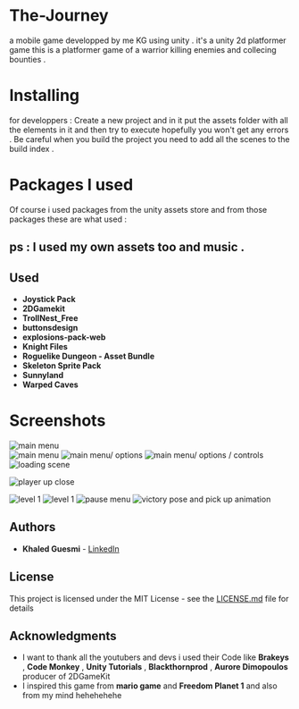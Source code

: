 # The-Journey
a mobile game developped by me KG using unity . it's a unity 2d platformer game 
this is a platformer game of a warrior killing enemies and collecing bounties .


# Installing

  for developpers :
Create a new project and in it put the assets folder with all the elements in it and then try to execute hopefully you won't get any errors .
Be careful when you build the project you need to add all the scenes to the build index .



# Packages I used 

Of course i used packages from the unity assets store and from those packages these are what used :

## ps : I used my own assets too and music .

## Used  

* **Joystick Pack** 
* **2DGamekit**
* **TrollNest_Free**
* **buttonsdesign**
* **explosions-pack-web**
* **Knight Files**
* **Roguelike Dungeon - Asset Bundle**
* **Skeleton Sprite Pack**
* **Sunnyland**
* **Warped Caves**
# Screenshots

![main menu](https://github.com/Thunderkilll/The-Journey/blob/master/Assets/captures/Screenshot_2019-05-24-19-01-29.png)  
![main menu](https://github.com/Thunderkilll/The-Journey/blob/master/Assets/captures/Screenshot_2019-05-24-19-01-37.png) 
![main menu/ options](https://github.com/Thunderkilll/The-Journey/blob/master/Assets/captures/Screenshot_2019-05-24-19-01-50.png)
![main menu/ options / controls](https://github.com/Thunderkilll/The-Journey/blob/master/Assets/captures/Screenshot_2019-05-24-19-02-05.png)
![loading scene](https://github.com/Thunderkilll/The-Journey/blob/master/Assets/captures/Screenshot_2019-05-24-18-24-04.png)

![player up close ](https://github.com/Thunderkilll/The-Journey/blob/master/Assets/captures/Screenshot_2019-05-24-18-25-39.png)

![level 1](https://github.com/Thunderkilll/The-Journey/blob/master/Assets/captures/Screenshot_2019-05-24-18-25-59.png)
![level 1](https://github.com/Thunderkilll/The-Journey/blob/master/Assets/captures/Screenshot_2019-05-24-19-02-42.png)
![pause menu](https://github.com/Thunderkilll/The-Journey/blob/master/Assets/captures/Screenshot_2019-05-24-19-02-51.png)
![victory pose and pick up animation ](https://github.com/Thunderkilll/The-Journey/blob/master/Assets/captures/Screenshot_2019-05-24-18-25-48.png)
## Authors

* **Khaled Guesmi**  - [LinkedIn](https://www.linkedin.com/in/khaled-guesmi-b358a6174/)

## License

This project is licensed under the MIT License - see the [LICENSE.md](LICENSE.md) file for details

## Acknowledgments

* I want to thank all the youtubers and devs i used their Code like **Brakeys** , **Code Monkey** , **Unity Tutorials** , **Blackthornprod** , **Aurore Dimopoulos** producer of 2DGameKit
* I inspired this game from **mario game** and **Freedom Planet 1** and also from my mind hehehehehe



 

